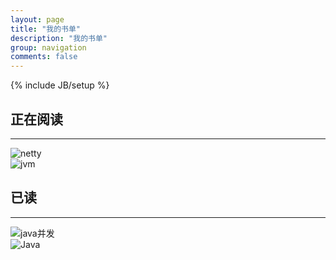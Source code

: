 ```yaml
---
layout: page
title: "我的书单"
description: "我的书单"
group: navigation
comments: false
---
```

{% include JB/setup %}


## 正在阅读
---
![netty](http://wentaotang.qiniudn.com/netty.jpg)  
![jvm](http://wentaotang.qiniudn.com/jvm.jpg)

## 已读 
---
![java并发](http://wentaotang.qiniudn.com/Java%E5%B9%B6%E5%8F%91.jpg)  
![Java](http://wentaotang.qiniudn.com/effective-java.jpg) 
